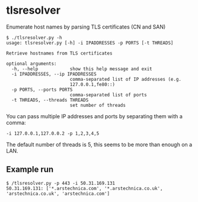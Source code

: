 # tlsresolver
Enumerate host names by parsing TLS certificates (CN and SAN)

```
$ ./tlsresolver.py -h
usage: tlsresolver.py [-h] -i IPADDRESSES -p PORTS [-t THREADS]

Retrieve hostnames from TLS certificates

optional arguments:
  -h, --help            show this help message and exit
  -i IPADDRESSES, --ip IPADDRESSES
                        comma-separated list of IP addresses (e.g.
                        127.0.0.1,fe80::)
  -p PORTS, --ports PORTS
                        comma-separated list of ports
  -t THREADS, --threads THREADS
                        set number of threads
```

You can pass multiple IP addresses and ports by separating them with a comma:

```
-i 127.0.0.1,127.0.0.2 -p 1,2,3,4,5
```

The default number of threads is 5, this seems to be more than enough on a LAN.

## Example run

```
$ /tlsresolver.py -p 443 -i 50.31.169.131
50.31.169.131: ['*.arstechnica.com', '*.arstechnica.co.uk', 'arstechnica.co.uk', 'arstechnica.com']

```
